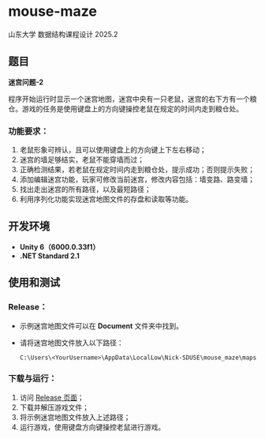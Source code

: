 # mouse-maze

山东大学 数据结构课程设计 2025.2

## 题目

**迷宫问题-2**

程序开始运行时显示一个迷宫地图，迷宫中央有一只老鼠，迷宫的右下方有一个粮仓。游戏的任务是使用键盘上的方向键操控老鼠在规定的时间内走到粮仓处。

### 功能要求：

1. 老鼠形象可辨认，且可以使用键盘上的方向键上下左右移动；
2. 迷宫的墙足够结实，老鼠不能穿墙而过；
3. 正确检测结果，若老鼠在规定时间内走到粮仓处，提示成功；否则提示失败；
4. 添加编辑迷宫功能，玩家可修改当前迷宫，修改内容包括：墙变路、路变墙；
5. 找出走出迷宫的所有路径，以及最短路径；
6. 利用序列化功能实现迷宫地图文件的存盘和读取等功能。

## 开发环境

- **Unity 6（6000.0.33f1）**
- **.NET Standard 2.1**

## 使用和测试

### Release：

- 示例迷宫地图文件可以在 **Document** 文件夹中找到。

- 请将迷宫地图文件放入以下路径：

  ```
  C:\Users\<YourUsername>\AppData\LocalLow\Nick-SDUSE\mouse_maze\maps
  ```

### 下载与运行：

1. 访问 [Release 页面](https://github.com/nicccce/mouse-maze/releases/tag/v1.0.0)；
2. 下载并解压游戏文件；
3. 将示例迷宫地图文件放入上述路径；
4. 运行游戏，使用键盘方向键操控老鼠进行游戏。

